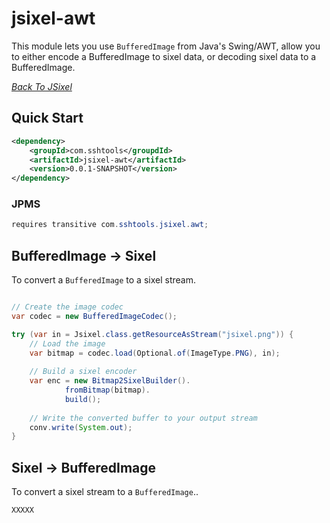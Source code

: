 # jsixel-awt

This module lets you use `BufferedImage` from Java's Swing/AWT, allow you to either encode a BufferedImage
to sixel data, or decoding sixel data to a BufferedImage. 

*[Back To JSixel](../README.md)* 

## Quick Start

```xml
<dependency>
	<groupId>com.sshtools</groupdId>
	<artifactId>jsixel-awt</artifactId>
	<version>0.0.1-SNAPSHOT</version>
</dependency>
```

### JPMS

```java
requires transitive com.sshtools.jsixel.awt;
```

## BufferedImage -> Sixel

To convert a `BufferedImage` to a sixel stream.

```java

// Create the image codec
var codec = new BufferedImageCodec();

try (var in = Jsixel.class.getResourceAsStream("jsixel.png")) {
	// Load the image
	var bitmap = codec.load(Optional.of(ImageType.PNG), in);
	
	// Build a sixel encoder
	var enc = new Bitmap2SixelBuilder().
			fromBitmap(bitmap).
			build();
			
	// Write the converted buffer to your output stream
	conv.write(System.out);
}

```

## Sixel -> BufferedImage

To convert a sixel stream to a `BufferedImage`..

```
XXXXX
```